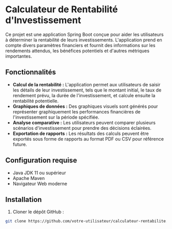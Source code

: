 # Calculateur de Rentabilité d'Investissement

Ce projet est une application Spring Boot conçue pour aider les utilisateurs à déterminer la rentabilité de leurs investissements. L'application prend en compte divers paramètres financiers et fournit des informations sur les rendements attendus, les bénéfices potentiels et d'autres métriques importantes.

## Fonctionnalités

- **Calcul de la rentabilité :** L'application permet aux utilisateurs de saisir les détails de leur investissement, tels que le montant initial, le taux de rendement prévu, la durée de l'investissement, et calcule ensuite la rentabilité potentielle.
- **Graphiques de données :** Des graphiques visuels sont générés pour représenter graphiquement les performances financières de l'investissement sur la période spécifiée.
- **Analyse comparative :** Les utilisateurs peuvent comparer plusieurs scénarios d'investissement pour prendre des décisions éclairées.
- **Exportation de rapports :** Les résultats des calculs peuvent être exportés sous forme de rapports au format PDF ou CSV pour référence future.

## Configuration requise

- Java JDK 11 ou supérieur
- Apache Maven
- Navigateur Web moderne

## Installation

1. Cloner le dépôt GitHub :

```bash
git clone https://github.com/votre-utilisateur/calculateur-rentabilite.git
